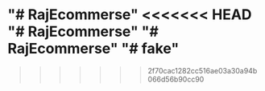 "# RajEcommerse" 
<<<<<<< HEAD
"# RajEcommerse" 
"# RajEcommerse" 
"# fake" 
=======
>>>>>>> 2f70cac1282cc516ae03a30a94b066d56b90cc90
